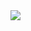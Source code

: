 <img src="https://user-images.githubusercontent.com/80210946/208134596-f671f098-6952-483d-9e89-ceba8c3025ea.png" />
